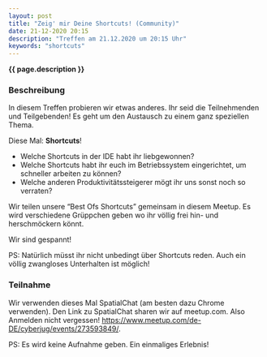 ```yaml
---
layout: post
title: "Zeig' mir Deine Shortcuts! (Community)"
date: 21-12-2020 20:15
description: "Treffen am 21.12.2020 um 20:15 Uhr"
keywords: "shortcuts"
---
```


<b>{{ page.description }}</b>


### Beschreibung

In diesem Treffen probieren wir etwas anderes.
Ihr seid die Teilnehmenden und Teilgebenden!
Es geht um den Austausch zu einem ganz speziellen Thema.

Diese Mal: **Shortcuts**!

- Welche Shortcuts in der IDE habt ihr liebgewonnen?
- Welche Shortcuts habt ihr euch im Betriebssystem eingerichtet, um schneller arbeiten zu können?
- Welche anderen Produktivitätssteigerer mögt ihr uns sonst noch so verraten?

Wir teilen unsere “Best Ofs Shortcuts” gemeinsam in diesem Meetup. Es wird verschiedene Grüppchen geben wo ihr völlig frei hin- und herschmöckern könnt.

Wir sind gespannt!

PS: Natürlich müsst ihr nicht unbedingt über Shortcuts reden. Auch ein völlig zwangloses Unterhalten ist möglich!



### Teilnahme

Wir verwenden dieses Mal SpatialChat (am besten dazu Chrome verwenden).
Den Link zu SpatialChat sharen wir auf meetup.com. Also Anmelden nicht vergessen! <https://www.meetup.com/de-DE/cyberjug/events/273593849/>.

PS: Es wird keine Aufnahme geben. Ein einmaliges Erlebnis!